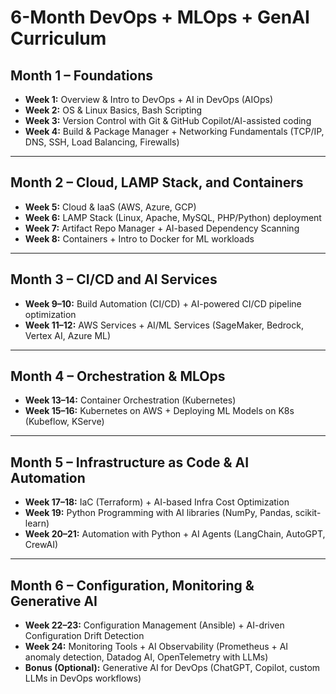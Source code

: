 # 6-Month DevOps + MLOps + GenAI Curriculum

## Month 1 – Foundations
- **Week 1:** Overview & Intro to DevOps + AI in DevOps (AIOps)
- **Week 2:** OS & Linux Basics, Bash Scripting
- **Week 3:** Version Control with Git & GitHub Copilot/AI-assisted coding
- **Week 4:** Build & Package Manager + Networking Fundamentals (TCP/IP, DNS, SSH, Load Balancing, Firewalls)

---

## Month 2 – Cloud, LAMP Stack, and Containers
- **Week 5:** Cloud & IaaS (AWS, Azure, GCP)
- **Week 6:** LAMP Stack (Linux, Apache, MySQL, PHP/Python) deployment
- **Week 7:** Artifact Repo Manager + AI-based Dependency Scanning
- **Week 8:** Containers + Intro to Docker for ML workloads

---

## Month 3 – CI/CD and AI Services
- **Week 9–10:** Build Automation (CI/CD) + AI-powered CI/CD pipeline optimization
- **Week 11–12:** AWS Services + AI/ML Services (SageMaker, Bedrock, Vertex AI, Azure ML)

---

## Month 4 – Orchestration & MLOps
- **Week 13–14:** Container Orchestration (Kubernetes)
- **Week 15–16:** Kubernetes on AWS + Deploying ML Models on K8s (Kubeflow, KServe)

---

## Month 5 – Infrastructure as Code & AI Automation
- **Week 17–18:** IaC (Terraform) + AI-based Infra Cost Optimization
- **Week 19:** Python Programming with AI libraries (NumPy, Pandas, scikit-learn)
- **Week 20–21:** Automation with Python + AI Agents (LangChain, AutoGPT, CrewAI)

---

## Month 6 – Configuration, Monitoring & Generative AI
- **Week 22–23:** Configuration Management (Ansible) + AI-driven Configuration Drift Detection
- **Week 24:** Monitoring Tools + AI Observability (Prometheus + AI anomaly detection, Datadog AI, OpenTelemetry with LLMs)
- **Bonus (Optional):** Generative AI for DevOps (ChatGPT, Copilot, custom LLMs in DevOps workflows)
